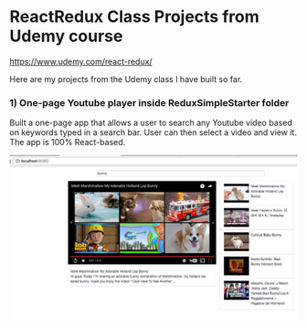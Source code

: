 # ReactRedux Class Projects from Udemy course
https://www.udemy.com/react-redux/

Here are my projects from the Udemy class I have built so far.

### 1) One-page Youtube player inside ReduxSimpleStarter folder
Built a one-page app that allows a user to search any Youtube video based
on keywords typed in a search bar. User can then select a video and view it.
The app is 100% React-based.

![alt text](https://github.com/meda123/learnReactRedux/blob/master/Images/YoutubeApp.png)


####


####
